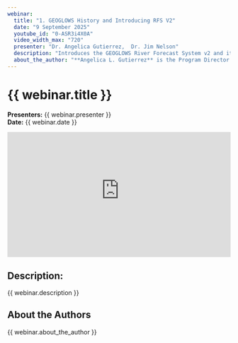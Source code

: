 ```yaml
---
webinar:
  title: "1. GEOGLOWS History and Introducing RFS V2"
  date: "9 September 2025"
  youtube_id: "0-ASR3i4X0A"
  video_width_max: "720"
  presenter: "Dr. Angelica Gutierrez,  Dr. Jim Nelson"
  description: "Introduces the GEOGLOWS River Forecast System v2 and its applications for global water security."
  about_the_author: "**Angelica L. Gutierrez** is the Program Director of GEOGLOWS and an experienced engineer with an interdisciplinary background spanning physical and social sciences. As Director of the Global Water Sustainability Program, she serves as a water advocate and advisor to academia, philanthropy, and governing bodies.\n\n**Dr. Jim Nelson** is a Professor of Civil Engineering at Brigham Young University in Provo, Utah. He has been a pioneer in developing geospatial hydrologic modeling and hydroinformatics tools. He is also the Partnership Director of GEOGLOWS. In recent years he has been a leader in the development of the GEOGLOWS River Forecast System (RFS), which provides an 80-year historical simulation and 15-day forecast on every river of the world daily."
---
```


# {{ webinar.title }}

**Presenters:** {{ webinar.presenter }}  
**Date:** {{ webinar.date }}

<div style="position: relative; padding-bottom: 56.25%; height: 0; overflow: hidden; max-width: {{ webinar.video_width_max }}px; margin: 0 auto;">
  <iframe
    style="position: absolute; top: 0; left: 0; width: 100%; height: 100%;"
    src="https://www.youtube-nocookie.com/embed/{{ webinar.youtube_id }}?controls=1&start=0"
    title="{{ webinar.title }}"
    frameborder="0"
    allow="accelerometer; autoplay; clipboard-write; encrypted-media; gyroscope; picture-in-picture; web-share"
    referrerpolicy="strict-origin-when-cross-origin" 
    allowfullscreen>
  </iframe>
</div>

## **Description:**

{{ webinar.description }}

## **About the Authors**

{{ webinar.about_the_author }}
